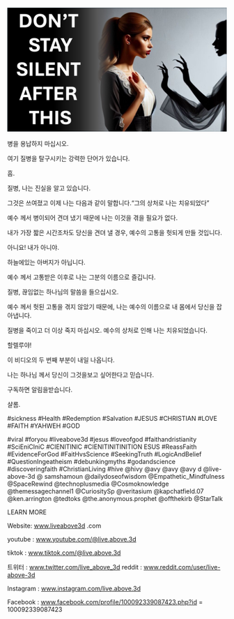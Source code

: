 ![Video cover image](../cover.jpeg "cover-photo")

병을 용납하지 마십시오.

여기 질병을 탈구시키는 강력한 단어가 있습니다.

흠.

질병, 나는 진실을 알고 있습니다.

그것은 쓰여졌고 이제 나는 다음과 같이 말합니다.“그의 상처로 나는 치유되었다”

예수 께서 병이되어 견뎌 냈기 때문에 나는 이것을 겪을 필요가 없다.

내가 가장 짧은 시간조차도 당신을 견뎌 낼 경우, 예수의 고통을 헛되게 만들 것입니다.

아니요! 내가 아니야.

하늘에있는 아버지가 아닙니다.

예수 께서 고통받은 이후로 나는 그분의 이름으로 즐깁니다.

질병, 끊임없는 하나님의 말씀을 들으십시오.

예수 께서 헛된 고통을 겪지 않았기 때문에, 나는 예수의 이름으로 내 몸에서 당신을 잡아냅니다.

질병을 죽이고 더 이상 죽지 마십시오. 예수의 상처로 인해 나는 치유되었습니다.

할렐루야!

이 비디오의 두 번째 부분이 내일 나옵니다.

나는 하나님 께서 당신이 그것을보고 싶어한다고 믿습니다.

구독하면 알림을받습니다.

샬롬.


#sickness #Health #Redemption #Salvation #JESUS ​​#CHRISTIAN #LOVE #FAITH #YAHWEH #GOD

#viral #foryou #liveabove3d #jesus #loveofgod #faithandristianity #SciEniCIniC #CIENITINIC #CIENITINITINITION ESUS #ReassFaith #EvidenceForGod #FaitHvsScience #SeekingTruth #LogicAndBelief #QuestionIngeatheism #debunkingmyths #godandscience #discoveringfaith #ChristianLiving #hive  @hivy @avy @avy @avy d @live-above-3d @ samshamoun @dailydoseofwisdom @Empathetic_Mindfulness @SpaceRewind @technoplusmedia @Cosmoknowledge @themessagechannel1 @CuriositySp @veritasium @kapchatfield.07 @ken.arrington @tedtoks @the.anonymous.prophet @offthekirb @StarTalk

LEARN MORE


Website: www.liveabove3d .com

youtube : www.youtube.com/@live.above.3d

tiktok : www.tiktok.com/@live.above.3d

트위터 : www.twitter.com/live_above_3d   reddit : www.reddit.com/user/live-above-3d

Instagram : www.instagram.com/live.above.3d

Facebook : www.facebook.com/profile/100092339087423.php?id = 100092339087423

